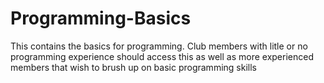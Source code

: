 # Programming-Basics
This contains the basics for programming. Club members with litle or no programming experience should access this as well as more experienced members that wish to brush up on basic programming skills
